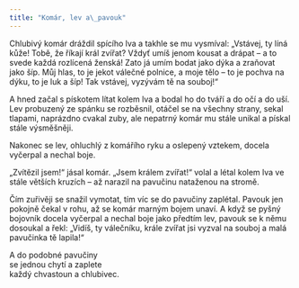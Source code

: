 ```yaml
---
title: "Komár, lev a\_pavouk"
---
```


Chlubivý komár dráždil spícího lva a takhle se mu vysmíval: „Vstávej, ty líná kůže! Tobě, že říkají král zvířat? Vždyť umíš jenom kousat a drápat – a to svede každá rozlícená ženská! Zato já umím bodat jako dýka a zraňovat jako šíp. Můj hlas, to je jekot válečné polnice, a moje tělo – to je pochva na dýku, to je luk a šíp! Tak vstávej, vyzývám tě na souboj!“

A hned začal s pískotem lítat kolem lva a bodal ho do tváří a do očí a do uší. Lev probuzený ze spánku se rozběsnil, otáčel se na všechny strany, sekal tlapami, naprázdno cvakal zuby, ale nepatrný komár mu stále unikal a pískal stále výsměšněji.

Nakonec se lev, ohluchlý z komářího ryku a oslepený vztekem, docela vyčerpal a nechal boje.

„Zvítězil jsem!“ jásal komár. „Jsem králem zvířat!“ volal a létal kolem lva ve stále větších kruzích – až narazil na pavučinu nataženou na stromě.

Čím zuřivěji se snažil vymotat, tím víc se do pavučiny zaplétal. Pavouk jen pokojně čekal v rohu, až se komár marným bojem unaví. A když se pyšný bojovník docela vyčerpal a nechal boje jako předtím lev, pavouk se k němu dosoukal a řekl: „Vidíš, ty válečníku, krále zvířat jsi vyzval na souboj a malá pavučinka tě lapila!“

A do podobné pavučiny  
se jednou chytí a zaplete  
každý chvastoun a chlubivec.
